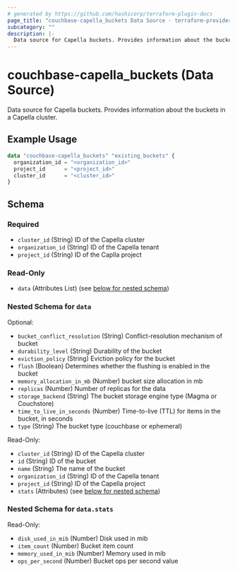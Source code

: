 ```yaml
---
# generated by https://github.com/hashicorp/terraform-plugin-docs
page_title: "couchbase-capella_buckets Data Source - terraform-provider-couchbase-capella"
subcategory: ""
description: |-
  Data source for Capella buckets. Provides information about the buckets in a Capella cluster.
---
```


# couchbase-capella_buckets (Data Source)

Data source for Capella buckets. Provides information about the buckets in a Capella cluster.

## Example Usage

```terraform
data "couchbase-capella_buckets" "existing_buckets" {
  organization_id = "<organization_id>"
  project_id      = "<project_id>"
  cluster_id      = "<cluster_id>"
}
```

<!-- schema generated by tfplugindocs -->
## Schema

### Required

- `cluster_id` (String) ID of the Capella cluster
- `organization_id` (String) ID of the Capella tenant
- `project_id` (String) ID of the Caplla project

### Read-Only

- `data` (Attributes List) (see [below for nested schema](#nestedatt--data))

<a id="nestedatt--data"></a>
### Nested Schema for `data`

Optional:

- `bucket_conflict_resolution` (String) Conflict-resolution mechanism of bucket
- `durability_level` (String) Durability of the bucket
- `eviction_policy` (String) Eviction policy for the bucket
- `flush` (Boolean) Determines whether the flushing is enabled in the bucket
- `memory_allocation_in_mb` (Number) bucket size allocation in mb
- `replicas` (Number) Number of replicas for the data
- `storage_backend` (String) The bucket storage engine type (Magma or Couchstore)
- `time_to_live_in_seconds` (Number) Time-to-live (TTL) for items in the bucket, in seconds
- `type` (String) The bucket type (couchbase or ephemeral)

Read-Only:

- `cluster_id` (String) ID of the Capella cluster
- `id` (String) ID of the bucket
- `name` (String) The name of the bucket
- `organization_id` (String) ID of the Capella tenant
- `project_id` (String) ID of the Capella project
- `stats` (Attributes) (see [below for nested schema](#nestedatt--data--stats))

<a id="nestedatt--data--stats"></a>
### Nested Schema for `data.stats`

Read-Only:

- `disk_used_in_mib` (Number) Disk used in mib
- `item_count` (Number) Bucket item count
- `memory_used_in_mib` (Number) Memory used in mib
- `ops_per_second` (Number) Bucket ops per second value
